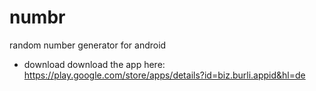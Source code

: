 # numbr
random number generator for android

* download
download the app here: https://play.google.com/store/apps/details?id=biz.burli.appid&hl=de
